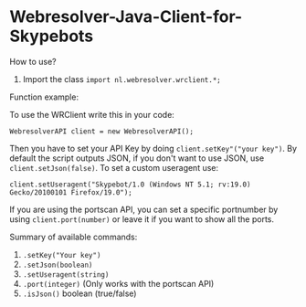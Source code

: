 # Webresolver-Java-Client-for-Skypebots

How to use?

1. Import the class `import nl.webresolver.wrclient.*;`

Function example:

To use the WRClient write this in your code:

`WebresolverAPI client = new WebresolverAPI();`

Then you have to set your API Key by doing `client.setKey"("your key")`. By default the script outputs JSON, if you don't want to
use JSON, use `client.setJson(false)`. To set a custom useragent use:

`client.setUseragent("Skypebot/1.0 (Windows NT 5.1; rv:19.0) Gecko/20100101 Firefox/19.0");`

If you are using the portscan API, you can set a specific portnumber by using `client.port(number)` or leave it if you want to show
all the ports.


Summary of available commands:

1. `.setKey("Your key")`
2. `.setJson(boolean)`
3. `.setUseragent(string)`
4. `.port(integer)` (Only works with the portscan API)
5. `.isJson()` boolean (true/false)
